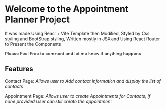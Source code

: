 # Welcome to the **Appointment Planner** Project

It was made Using React + Vite Template then Modified,
Styled by Css styling and BootStrap styling,
Written mostly in JSX and Using React Router to Present the Components

Please Feel Free to comment and let me know if anything happens

## Features

Contact Page:
_Allows user to Add contact information and display the list of contacts_

Appointment Page:
_Allows user to create Appointments for Contacts, if none provided User can still create the appointment._
